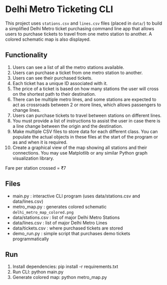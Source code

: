 # Delhi Metro Ticketing CLI

This project uses `stations.csv` and `lines.csv` files (placed in `data/`) to build a simplified Delhi Metro ticket purchasing command line app that allows users to purchase tickets to travel from one metro station to another. A colored schematic map is also displayed.

## Functionality

1. Users can see a list of all the metro stations available.
2. Users can purchase a ticket from one metro station to another.
3. Users can see their purchased tickets.
4. Each ticket has a unique ID associated with it.
5. The price of a ticket is based on how many stations the user will cross on the shortest path to their destination.
6. There can be multiple metro lines, and some stations are expected to act as crossroads between 2 or more lines, which allows passengers to change lines.
7. Users can purchase tickets to travel between stations on different lines.
8. You must provide a list of instructions to assist the user in case there is a line change between the origin and the destination.
9. Make multiple CSV files to store data for each different class. You can populate the actual objects in these files at the start of the program or as and when it is required.
10. Create a graphical view of the map showing all stations and their connections. You may use Matplotlib or any similar Python graph visualization library.

Fare per station crossed = ₹7

## Files
- main.py : interactive CLI program (uses data/stations.csv and data/lines.csv)
- metro_map.py : generates colored schematic `delhi_metro_map_colored.png`
- data/stations.csv : list of major Delhi Metro Stations
- data/lines.csv : list of major Delhi Metro Lines
- data/tickets.csv : where purchased tickets are stored
- demo_run.py : simple script that purchases demo tickets programmatically

## Run
1. Install dependencies:
   pip install -r requirements.txt
2. Run CLI:
   python main.py
3. Generate colored map:
   python metro_map.py
